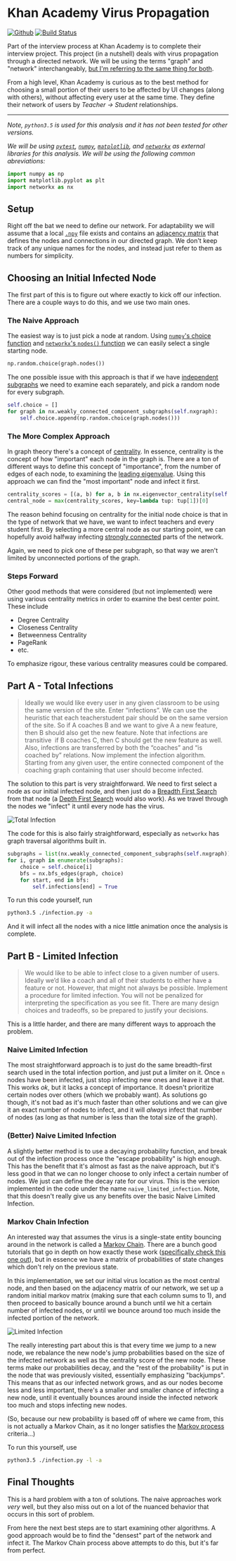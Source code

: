 # Khan Academy Virus Propagation

[![Github](https://cdn1.iconfinder.com/data/icons/simple-icons/128/github-128-black.png)](https://github.com/willzfarmer/khan-interview)
[![Build Status](https://travis-ci.org/willzfarmer/khan-interview.svg?branch=master)](https://travis-ci.org/willzfarmer/khan-interview)

Part of the interview process at Khan Academy is to complete their interview
project. This project (in a nutshell) deals with virus propagation through a
directed network. We will be using the terms "graph" and "network"
interchangeably, [but I'm referring to the same thing for
both](https://en.wikipedia.org/wiki/Graph_theory).

From a high level, Khan Academy is curious as to the best method for choosing a
small portion of their users to be affected by UI changes (along with others),
without affecting every user at the same time. They define their network of
users by *Teacher -> Student* relationships.

---

*Note, `python3.5` is used for this analysis and it has not been tested for
other versions.*

*We will be using [`pytest`](http://pytest.org/latest/),
[`numpy`](http://www.numpy.org/), [`matplotlib`](http://matplotlib.org/), and
[`networkx`](https://networkx.github.io/) as external libraries for this
analysis. We will be using the following common abreviations:*

```python
import numpy as np
import matplotlib.pyplot as plt
import networkx as nx
```

## Setup

Right off the bat we need to define our network. For adaptability we will assume
that a local
[`.npy`](http://docs.scipy.org/doc/numpy-1.10.1/reference/generated/numpy.load.html)
file exists and contains an [adjacency
matrix](https://en.wikipedia.org/wiki/Adjacency_matrix) that defines the nodes
and connections in our directed graph. We don't keep track of any unique names
for the nodes, and instead just refer to them as numbers for simplicity.

## Choosing an Initial Infected Node

The first part of this is to figure out where exactly to kick off our infection.
There are a couple ways to do this, and we use two main ones.

### The Naive Approach

The easiest way is to just pick a node at random. Using [`numpy`'s choice
function](http://docs.scipy.org/doc/numpy-1.10.0/reference/generated/numpy.random.choice.html)
and [`networkx`'s `nodes()`
function](https://networkx.github.io/documentation/latest/reference/generated/networkx.Graph.nodes.html)
we can easily select a single starting node.

```python
np.random.choice(graph.nodes())
```

The one possible issue with this approach is that if we have [independent
subgraphs](https://en.wikipedia.org/wiki/Connectivity_%28graph_theory%29) we
need to examine each separately, and pick a random node for every subgraph.

```python
self.choice = []
for graph in nx.weakly_connected_component_subgraphs(self.nxgraph):
    self.choice.append(np.random.choice(graph.nodes()))
```

### The More Complex Approach

In graph theory there's a concept of
[centrality](https://en.wikipedia.org/wiki/Centrality). In essence, centrality
is the concept of how "important" each node in the graph is. There are a ton of
different ways to define this concept of "importance", from the number of edges
of each node, to examining the [leading
eigenvalue](https://en.wikipedia.org/wiki/Centrality#Eigenvector_centrality).
Using this approach we can find the "most important" node and infect it first.

```python
centrality_scores = [(a, b) for a, b in nx.eigenvector_centrality(self.nxgraph).items()]
central_node = max(centrality_scores, key=lambda tup: tup[1])[0]
```

The reason behind focusing on centrality for the initial node choice is that in
the type of network that we have, we want to infect teachers and every student
first. By selecting a more central node as our starting point, we can hopefully
avoid halfway infecting [strongly
connected](https://en.wikipedia.org/wiki/Strongly_connected_component) parts of
the network.

Again, we need to pick one of these per subgraph, so that way we aren't limited
by unconnected portions of the graph.

### Steps Forward

Other good methods that were considered (but not implemented) were using various
centrality metrics in order to examine the best center point. These include

* Degree Centrality
* Closeness Centrality
* Betweenness Centrality
* PageRank
* etc.

To emphasize rigour, these various centrality measures could be compared.

## Part A - Total Infections

> Ideally we would like every user in any given classroom to be using the same
> version of the site.  Enter “infections”. We can use the heuristic that each
> teacher­student pair should be on the same version of the site. So if A
> coaches B and we want to give A a new feature, then B should also get the new
> feature. Note that infections are transitive ­ if B coaches C, then C should
> get the new feature as well.  Also, infections are transferred by both the
> “coaches” and “is coached by” relations.  Now implement the infection
> algorithm. Starting from any given user, the entire connected component of the
> coaching graph containing that user should become infected.

The solution to this part is very straightforward. We need to first select a
node as our initial infected node, and then just do a [Breadth First
Search](https://en.wikipedia.org/wiki/Breadth-first_search) from that node (a
[Depth First Search](https://en.wikipedia.org/wiki/Depth-first_search) would
also work). As we travel through the nodes we "infect" it until every node has
the virus.

![Total Infection](https://raw.githubusercontent.com/willzfarmer/khan-interview/master/animations/totalinfection.gif)

The code for this is also fairly straightforward, especially as `networkx` has
graph traversal algorithms built in.

```python
subgraphs = list(nx.weakly_connected_component_subgraphs(self.nxgraph))
for i, graph in enumerate(subgraphs):
    choice = self.choice[i]
    bfs = nx.bfs_edges(graph, choice)
    for start, end in bfs:
        self.infections[end] = True
```

To run this code yourself, run

```bash
python3.5 ./infection.py -a
```

And it will infect all the nodes with a nice little animation once the analysis
is complete.

## Part B - Limited Infection

> We would like to be able to infect close to a given number of users. Ideally
> we’d like a coach and all of their students to either have a feature or not.
> However, that might not always be possible. Implement a procedure for limited
> infection. You will not be penalized for interpreting the specification as you
> see fit. There are many design choices and tradeoffs, so be prepared to
> justify your decisions.

This is a little harder, and there are many different ways to approach the
problem.

### Naive Limited Infection

The most straightforward approach is to just do the same breadth-first search
used in the total infection portion, and just put a limiter on it. Once `n`
nodes have been infected, just stop infecting new ones and leave it at that.
This works *ok*, but it lacks a concept of importance. It doesn't prioritize
certain nodes over others (which we probably want). As solutions go though, it's
not bad as it's much faster than other solutions and we can give it an exact
number of nodes to infect, and it will *always* infect that number of nodes (as
long as that number is less than the total size of the graph).

### (Better) Naive Limited Infection

A slightly better method is to use a decaying probability function, and break
out of the infection process once the "escape probability" is high enough. This
has the benefit that it's almost as fast as the naive approach, but it's less
good in that we can no longer choose to only infect a certain number of nodes.
We just can define the decay rate for our virus. This is the version implemented
in the code under the name `naive_limited_infection`. Note, that this doesn't
really give us any benefits over the basic Naive Limited Infection.

### Markov Chain Infection

An interested way that assumes the virus is a single-state entity bouncing
around in the network is called a [Markov
Chain](https://en.wikipedia.org/wiki/Markov_chain). There are a bunch good
tutorials that go in depth on how exactly these work ([specifically check this
one out](http://setosa.io/ev/markov-chains/)), but in essence we have a matrix
of probabilities of state changes which don't rely on the previous state.

In this implementation, we set our initial virus location as the most central
node, and then based on the adjacency matrix of our network, we set up a random
initial markov matrix (making sure that each column sums to 1), and then proceed
to basically bounce around a bunch until we hit a certain number of infected
nodes, or until we bounce around too much inside the infected portion of the
network.

![Limited Infection](https://raw.githubusercontent.com/willzfarmer/khan-interview/master/animations/limitedinfections.gif)

The really interesting part about this is that every time we jump to a new node,
we rebalance the new node's jump probabilities based on the size of the infected
network as well as the centrality score of the new node. These terms make our
probabilities decay, and the "rest of the probability" is put in the node that
was previously visited, essentially emphasizing "backjumps". This means that as our
infected network grows, and as our nodes become less and less important, there's
a smaller and smaller chance of infecting a new node, until it eventually
bounces around inside the infected network too much and stops infecting new
nodes.

(So, because our new probability is based off of where we came from, this is not
actually a Markov Chain, as it no longer satisfies the [Markov
process](https://en.wikipedia.org/wiki/Markov_process) criteria...)

To run this yourself, use

```bash
python3.5 ./infection.py -l -a
```

## Final Thoughts

This is a hard problem with a ton of solutions. The naive approaches work *very*
well, but they also miss out on a lot of the nuanced behavior that occurs in
this sort of problem.

From here the next best steps are to start examining other algorithms. A good
approach would be to find the "densest" part of the network and infect it. The
Markov Chain process above attempts to do this, but it's far from perfect.

